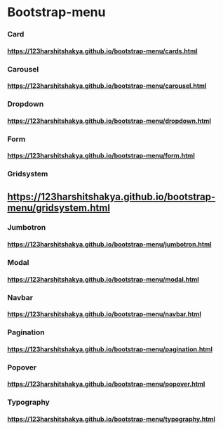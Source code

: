# Bootstrap-menu

### Card

#### https://123harshitshakya.github.io/bootstrap-menu/cards.html

### Carousel

#### https://123harshitshakya.github.io/bootstrap-menu/carousel.html

### Dropdown

#### https://123harshitshakya.github.io/bootstrap-menu/dropdown.html

### Form

#### https://123harshitshakya.github.io/bootstrap-menu/form.html

### Gridsystem

## https://123harshitshakya.github.io/bootstrap-menu/gridsystem.html

### Jumbotron

#### https://123harshitshakya.github.io/bootstrap-menu/jumbotron.html

### Modal

#### https://123harshitshakya.github.io/bootstrap-menu/modal.html

### Navbar

#### https://123harshitshakya.github.io/bootstrap-menu/navbar.html

### Pagination

#### https://123harshitshakya.github.io/bootstrap-menu/pagination.html

### Popover

#### https://123harshitshakya.github.io/bootstrap-menu/popover.html

### Typography

#### https://123harshitshakya.github.io/bootstrap-menu/typography.html


